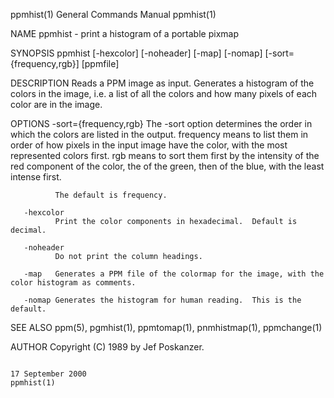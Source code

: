 ppmhist(1)                                                                               General Commands Manual                                                                               ppmhist(1)

NAME
       ppmhist - print a histogram of a portable pixmap

SYNOPSIS
       ppmhist [-hexcolor] [-noheader] [-map] [-nomap] [-sort={frequency,rgb}] [ppmfile]

DESCRIPTION
       Reads a PPM image as input.  Generates a histogram of the colors in the image, i.e. a list of all the colors and how many pixels of each color are in the image.

OPTIONS
       -sort={frequency,rgb}
              The  -sort  option determines the order in which the colors are listed in the output.  frequency means to list them in order of how pixels in the input image have the color, with the most
              represented colors first.  rgb means to sort them first by the intensity of the red component of the color, the of the green, then of the blue, with the least intense first.

              The default is frequency.

       -hexcolor
              Print the color components in hexadecimal.  Default is decimal.

       -noheader
              Do not print the column headings.

       -map   Generates a PPM file of the colormap for the image, with the color histogram as comments.

       -nomap Generates the histogram for human reading.  This is the default.

SEE ALSO
       ppm(5), pgmhist(1), ppmtomap(1), pnmhistmap(1), ppmchange(1)

AUTHOR
       Copyright (C) 1989 by Jef Poskanzer.

                                                                                            17 September 2000                                                                                  ppmhist(1)
